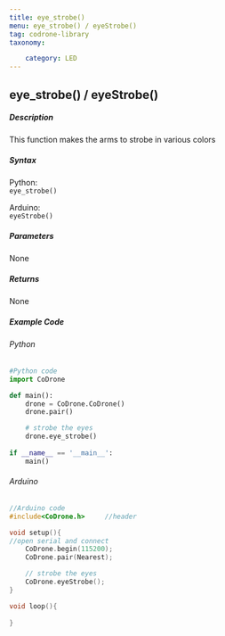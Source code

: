 ```yaml
---
title: eye_strobe()
menu: eye_strobe() / eyeStrobe()
tag: codrone-library
taxonomy:

	category: LED
---
```


## eye_strobe() / eyeStrobe()

##### Description

This function makes the arms to strobe in various colors

##### Syntax
Python:<br />
```eye_strobe()```<br />

Arduino:<br />
```eyeStrobe()```<br />

##### Parameters

None

##### Returns

None

##### Example Code
###### Python
```python
#Python code
import CoDrone

def main():
	drone = CoDrone.CoDrone()
	drone.pair()

	# strobe the eyes
	drone.eye_strobe()
	
if __name__ == '__main__':
	main()

```
###### Arduino
```c
//Arduino code
#include<CoDrone.h>		//header

void setup(){
//open serial and connect
	CoDrone.begin(115200);
	CoDrone.pair(Nearest);

	// strobe the eyes
	CoDrone.eyeStrobe();
}

void loop(){
	
}

```